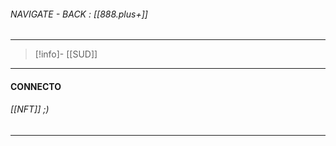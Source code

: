 
###### NAVIGATE - BACK :  [[888.plus+]]
----
>[!info]- [[SUD]]
----
#### CONNECTO



###### [[NFT]] ;) 




---------
